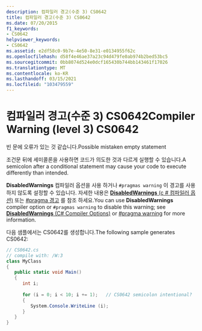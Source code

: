 ```yaml
---
description: 컴파일러 경고(수준 3) CS0642
title: 컴파일러 경고(수준 3) CS0642
ms.date: 07/20/2015
f1_keywords:
- CS0642
helpviewer_keywords:
- CS0642
ms.assetid: e2df58c0-9b7e-4e50-8e31-e0134955f62c
ms.openlocfilehash: d58f4e46ae37a23c94d479fe0ab974b2bed53bc5
ms.sourcegitcommit: 0bb8074d524e0dcf165430b744bb143461f17026
ms.translationtype: MT
ms.contentlocale: ko-KR
ms.lasthandoff: 03/15/2021
ms.locfileid: "103479559"
---
```

# <a name="compiler-warning-level-3-cs0642"></a><span data-ttu-id="f7d3a-103">컴파일러 경고(수준 3) CS0642</span><span class="sxs-lookup"><span data-stu-id="f7d3a-103">Compiler Warning (level 3) CS0642</span></span>

<span data-ttu-id="f7d3a-104">빈 문에 오류가 있는 것 같습니다.</span><span class="sxs-lookup"><span data-stu-id="f7d3a-104">Possible mistaken empty statement</span></span>  
  
 <span data-ttu-id="f7d3a-105">조건문 뒤에 세미콜론을 사용하면 코드가 의도한 것과 다르게 실행할 수 있습니다.</span><span class="sxs-lookup"><span data-stu-id="f7d3a-105">A semicolon after a conditional statement may cause your code to execute differently than intended.</span></span>  
  
 <span data-ttu-id="f7d3a-106">**DisabledWarnings** 컴파일러 옵션을 사용 하거나 `#pragmas warning` 이 경고를 사용 하지 않도록 설정할 수 있습니다. 자세한 내용은 [ **DisabledWarnings** (c # 컴파일러 옵션)](../language-reference/compiler-options/errors-warnings.md#disabledwarnings) 또는 [#pragma 경고](../language-reference/preprocessor-directives/preprocessor-pragma-warning.md) 를 참조 하세요.</span><span class="sxs-lookup"><span data-stu-id="f7d3a-106">You can use **DisabledWarnings** compiler option or `#pragmas warning` to disable this warning; see [**DisabledWarnings** (C# Compiler Options)](../language-reference/compiler-options/errors-warnings.md#disabledwarnings) or [#pragma warning](../language-reference/preprocessor-directives/preprocessor-pragma-warning.md) for more information.</span></span>  
  
 <span data-ttu-id="f7d3a-107">다음 샘플에서는 CS0642를 생성합니다.</span><span class="sxs-lookup"><span data-stu-id="f7d3a-107">The following sample generates CS0642:</span></span>  
  
```csharp  
// CS0642.cs  
// compile with: /W:3  
class MyClass  
{  
   public static void Main()  
   {  
      int i;  
  
      for (i = 0; i < 10; i += 1);   // CS0642 semicolon intentional?  
      {  
         System.Console.WriteLine (i);  
      }  
   }  
}  
```
